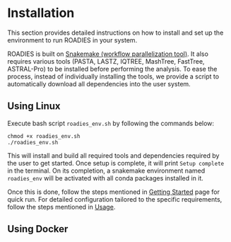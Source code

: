 # Installation

This section provides detailed instructions on how to install and set up the environment to run ROADIES in your system.

ROADIES is built on [Snakemake (workflow parallelization tool)](https://snakemake.readthedocs.io/en/stable/). It also requires various tools (PASTA, LASTZ, IQTREE, MashTree, FastTree, ASTRAL-Pro) to be installed before performing the analysis. To ease the process, instead of individually installing the tools, we provide a script to automatically download all dependencies into the user system. 

## Using Linux

Execute bash script `roadies_env.sh` by following the commands below:

```
chmod +x roadies_env.sh
./roadies_env.sh
```
This will install and build all required tools and dependencies required by the user to get started. Once setup is complete, it will print `Setup complete` in the terminal. On its completion, a snakemake environment named `roadies_env` will be activated with all conda packages installed in it. 

Once this is done, follow the steps mentioned in [Getting Started](start.md) page for quick run. For detailed configuration tailored to the specific requirements, follow the steps mentioned in [Usage](usage.md).

## Using Docker
